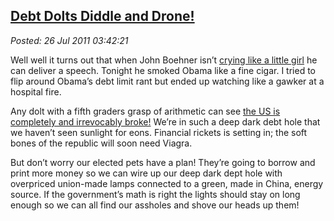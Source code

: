  
[Debt Dolts Diddle and Drone!](https://bakerjd99.wordpress.com/2011/07/25/debt-dolts-diddle-and-drone/)
------------------------------------------------------------------------------------------------------

*Posted: 26 Jul 2011 03:42:21*

Well well it turns out that when John Boehner isn’t [crying like a
little
girl](https://www.buzzfeed.com/akdobbins/john-boehner-crying-a-comprehensive-guide)
he can deliver a speech. Tonight he smoked Obama like a fine cigar. I
tried to flip around Obama’s debt limit rant but ended up watching like
a gawker at a hospital fire.

Any dolt with a fifth graders grasp of arithmetic can see [the US is
completely and irrevocably broke!](https://www.usdebtclock.org/) We’re in
such a deep dark debt hole that we haven’t seen sunlight for eons.
Financial rickets is setting in; the soft bones of the republic will
soon need Viagra.

But don’t worry our elected pets have a plan! They’re going to borrow
and print more money so we can wire up our deep dark dept hole with
overpriced union-made lamps connected to a green, made in China, energy
source. If the government’s math is right the lights should stay on long
enough so we can all find our assholes and shove our heads up
them!
